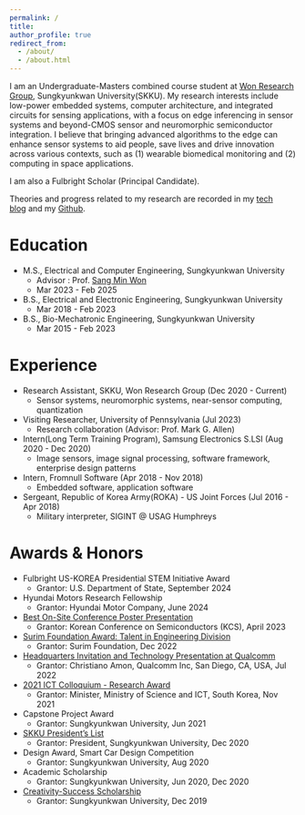 ```yaml
---
permalink: /
title: 
author_profile: true
redirect_from: 
  - /about/
  - /about.html
---
```


I am an Undergraduate-Masters combined course student at [Won Research Group](https://www.skkuwongroup.online/), Sungkyunkwan University(SKKU). My research interests include low-power embedded systems, computer architecture, and integrated circuits for sensing applications, with a focus on edge inferencing in sensor systems and beyond-CMOS sensor and neuromorphic semiconductor integration. I believe that bringing advanced algorithms to the edge can enhance sensor systems to aid people, save lives and drive innovation across various contexts, such as (1) wearable biomedical monitoring and (2) computing in space applications.

I am also a Fulbright Scholar (Principal Candidate). 

Theories and progress related to my research are recorded in my [tech blog](https://g1embed.tistory.com/) and my [Github](https://github.com/esmjihwankim).

Education
======
- M.S., Electrical and Computer Engineering, Sungkyunkwan University
    - Advisor : Prof. [Sang Min Won](https://scholar.google.co.kr/citations?user=YZPo--YAAAAJ&hl=en)
    - Mar 2023 - Feb 2025
- B.S., Electrical and Electronic Engineering, Sungkyunkwan University
    - Mar 2018 - Feb 2023
- B.S., Bio-Mechatronic Engineering, Sungkyunkwan University
    - Mar 2015 - Feb 2023

Experience
======
- Research Assistant, SKKU, Won Research Group (Dec 2020 - Current)
    - Sensor systems, neuromorphic systems, near-sensor computing, quantization
- Visiting Researcher, University of Pennsylvania (Jul 2023)
    - Research collaboration (Advisor: Prof. Mark G. Allen)
- Intern(Long Term Training Program), Samsung Electronics S.LSI (Aug 2020 - Dec 2020)
    - Image sensors, image signal processing, software framework, enterprise design patterns
- Intern, Fromnull Software (Apr 2018 - Nov 2018)
    - Embedded software, application software
- Sergeant, Republic of Korea Army(ROKA) - US Joint Forces (Jul 2016 - Apr 2018)
    - Military interpreter, SIGINT @ USAG Humphreys 

Awards & Honors
======
- Fulbright US-KOREA Presidential STEM Initiative Award
    - Grantor: U.S. Department of State, September 2024
- Hyundai Motors Research Fellowship 
    - Grantor: Hyundai Motor Company, June 2024
- [Best On-Site Conference Poster Presentation](http://kcs.cosar.or.kr/2024/awards.jsp)
    - Grantor: Korean Conference on Semiconductors (KCS), April 2023
- [Surim Foundation Award: Talent in Engineering Division](https://www.surim.or.kr/kr/talent/winner01.php?part_idx=9)
    - Grantor: Surim Foundation, Dec 2022
- [Headquarters Invitation and Technology Presentation at Qualcomm](https://www.thelec.kr/news/articleView.html?idxno=17771)
    - Grantor: Christiano Amon, Qualcomm Inc, San Diego, CA, USA, Jul 2022
- [2021 ICT Colloquium - Research Award](https://www.skku.ac.kr/skku/campus/skk_comm/news03.do?mode=view&articleNo=93695&article.offset=0&articleLimit=10)
    - Grantor: Minister, Ministry of Science and ICT, South Korea, Nov 2021
- Capstone Project Award
    - Grantor: Sungkyunkwan University, Jun 2021
- [SKKU President’s List](https://presidentlist.skku.edu/presidentlist/2020_list.do) 
    - Grantor: President, Sungkyunkwan University, Dec 2020
- Design Award, Smart Car Design Competition
    - Grantor: Sungkyunkwan University, Aug 2020
- Academic Scholarship
    - Grantor: Sungkyunkwan University, Jun 2020, Dec 2020
- [Creativity-Success Scholarship](https://www.skku.edu/main_renew/campus/skk_comm/news.do?mode=view&articleNo=76944&article.offset=0&articleLimit=10)
    - Grantor: Sungkyunkwan University, Dec 2019